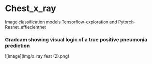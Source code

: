 # Chest_x_ray
Image classification models
Tensorflow-exploration and
Pytorch-Resnet_effiecientnet


### Gradcam showing visual logic of a true positive pneumonia prediction
![image](img/x_ray_feat (2).png)
